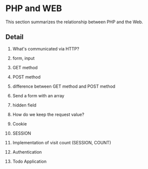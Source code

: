 # PHP and WEB

This section summarizes the relationship between PHP and the Web.

## Detail

1. What's communicated via HTTP?

2. form, input

3. GET method

4. POST method

5. difference between GET method and POST method

6. Send a form with an array

7. hidden field

8. How do we keep the request value?

9. Cookie

10. SESSION 

11. Implementation of visit count (SESSION, COUNT)

12. Authentication

13. Todo Application